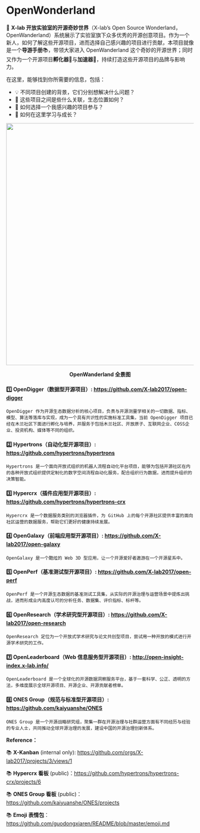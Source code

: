 # OpenWonderland

👋 **X-lab 开放实验室的开源奇妙世界**（X-lab’s Open Source Wonderland，OpenWanderland）系统展示了实验室旗下众多优秀的开源创意项目。作为一个新人，如何了解这些开源项目，进而选择自己感兴趣的项目进行贡献，本项目就像是一个**导游手册**📚，带领大家进入 OpenWanderland 这个奇妙的开源世界；同时又作为一个开源项目**孵化器**🐣与**加速器**🚀，持续打造这些开源项目的品牌与影响力。

在这里，能够找到你所需要的信息，包括：

- 💡 不同项目创建的背景，它们分别想解决什么问题？
- 🌟 这些项目之间是些什么关联，生态位置如何？
- 🙌 如何选择一个我感兴趣的项目参与？
- 💪 如何在这里学习与成长？

<div align=center>
<img src="https://user-images.githubusercontent.com/15010826/159124919-d7fc86ac-15d2-45a7-911d-7a4509574df8.png" width="650px">
</div>

**<p align="center">OpenWanderland 全景图</p>**

#### 1️⃣ **OpenDigger（数据型开源项目）**: https://github.com/X-lab2017/open-digger

`OpenDigger 作为开源生态数据分析的核心项目，负责与开源测量学相关的一切数据、指标、模型、算法等落库与实现，成为一个具有共识性的实施标准工具集，当前 OpenDigger 项目已经在木兰社区下面进行孵化与培养，并服务于包括木兰社区、开放原子、互联网企业、COSS企业、投资机构、媒体等不同的组织。`

#### 2️⃣ **Hypertrons（自动化型开源项目）**: https://github.com/hypertrons/hypertrons

`Hypertrons 是一个面向开放式组织的机器人流程自动化平台项目，能够为包括开源社区在内的各种开放式组织提供定制化的数字空间流程自动化服务，配合组织行为数据，进而提升组织的决策智能。`

#### 3️⃣ **Hypercrx（插件应用型开源项目）**: https://github.com/hypertrons/hypertrons-crx

`Hypercrx 是一个数据服务类别的浏览器插件，为 GitHub 上的每个开源社区提供丰富的面向社区运营的数据服务，帮助它们更好的健康持续发展。`

#### 4️⃣ **OpenGalaxy（前端应用型开源项目）**: https://github.com/X-lab2017/open-galaxy

`OpenGalaxy 是一个酷炫的 Web 3D 型应用，让一个开源爱好者遨游在一个开源星系中。`

#### 5️⃣ **OpenPerf（基准测试型开源项目）**: https://github.com/X-lab2017/open-perf

`OpenPerf 是一个开源生态数据的基准测试工具集，从实际的开源治理与运营场景中提炼出挑战，进而形成业内高度认可的分析任务、数据集、评价指标、标杆等。`

#### 6️⃣ **OpenResearch（学术研究型开源项目）**: https://github.com/X-lab2017/open-research

`OpenResearch 定位为一个开放式学术研究与论文共创型项目，尝试用一种开放的模式进行开源学术研究的工作。`

#### 7️⃣ **OpenLeaderboard（Web 信息服务型开源项目）**: http://open-insight-index.x-lab.info/

`OpenLeaderboard 是一个全球化的开源数据洞察服务平台，基于一套科学、公正、透明的方法，多维度展示全球开源项目、开源企业、开源贡献者榜单。`

#### 8️⃣ **ONES Group（规范与标准型开源项目）**: https://github.com/kaiyuanshe/ONES

`ONES Group 是一个开源战略研究组，聚集一群在开源治理与社群运营方面有不同经历与经验的专业人士，共同推动全球开源治理的发展，建设中国的开源治理创新体系。`


**Reference：**

📚 **X-Kanban** (internal only): https://github.com/orgs/X-lab2017/projects/3/views/1

📚 **Hypercrx 看板** (public)：https://github.com/hypertrons/hypertrons-crx/projects/6

📚 **ONES Group 看板** (public)：https://github.com/kaiyuanshe/ONES/projects

📚 **Emoji 表情包**：https://github.com/guodongxiaren/README/blob/master/emoji.md

